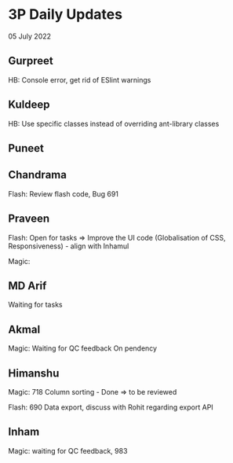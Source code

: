 # 3P Daily Updates

05 July 2022

## Gurpreet

HB: Console error, get rid of ESlint warnings

## Kuldeep

HB: Use specific classes instead of overriding ant-library classes

## Puneet

## Chandrama

Flash: Review flash code, Bug 691

## Praveen

Flash: Open for tasks => Improve the UI code (Globalisation of CSS, Responsiveness) - align with Inhamul 

Magic:

## MD Arif

Waiting for tasks

## Akmal

Magic: Waiting for QC feedback On pendency

## Himanshu

Magic: 718 Column sorting - Done => to be reviewed

Flash: 690 Data export, discuss with Rohit regarding export API

## Inham
Magic: waiting for QC feedback, 983
